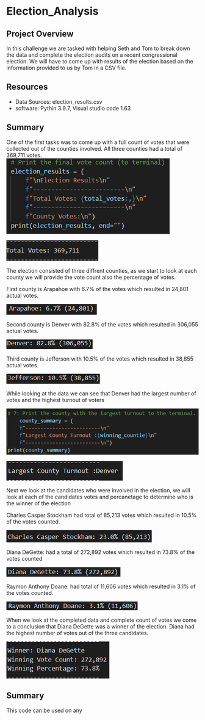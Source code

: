 # Election_Analysis

## Project Overview
  In this challenge we are tasked with helping Seth and Tom to break down the data and complete the election audits on a recent congressional election. We will have to come up with results of the election based on the information provided to us by Tom in a CSV file. 
  
  ## Resources 
- Data Sources: election_results.csv
- software: Pythin 3.9.7, Visual studio code 1.63

## Summary
  One of the first tasks was to come up with a full count of votes that were collected out of the counties involved. All three counties had a total of 369,711 votes. 
  ![Code1](Resources/final_vote_count.png)


  ![Code1](Resources/Total_votes.png)

  The election consisted of three diffrent counties, as we start to look at each county we will provide the vote count also the percentage of votes.

  First county is Arapahoe with 6.7% of the votes which resulted in 24,801 actual votes.

  ![Code1](Resources/Arapahoe.png)

  Second county is Denver with 82.8% of the votes which resulted in 306,055 actual votes.

  ![Code1](Resources/Denver.png)

  Third county is Jefferson with 10.5% of the votes which resulted in 38,855 actual votes.

  ![Code1](Resources/Jefferson.png) 

  While looking at the data we can see that Denver had the largest number of votes and the highest turnout of voters

  ![Code1](Resources/code_largest_turnout.png) 

  ![Code1](Resources/Largest_Turnout.png) 
  
  Next we look at the candidates who were involved in the election, we will look at each of the candidates votes and percanetage to determine who is the winner of the election

  Charles Casper Stockham had total of 85,213 votes which resulted in 10.5% of the votes counted. 

  ![Code1](Resources/Charles.png) 

  Diana DeGette: had a total of 272,892 votes which resulted in 73.8% of the votes counted

  ![Code1](Resources/Diana.png) 

  Raymon Anthony Doane: had total of 11,606 votes which resulted in 3.1% of the votes counted. 

  ![Code1](Resources/Raymon.png) 

  When we look at the completed data and complete count of votes we come to a conclusion that Diana DeGette was a winner of the election. Diana had the highest number of votes out of the three candidates. 

  ![Code1](Resources/Winner_Diana.png)

  ## Summary
  This code can be used on any 






